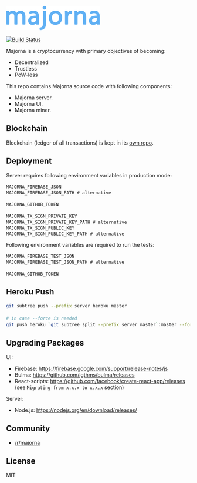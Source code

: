 <a href="https://majorna-fire.firebaseapp.com"><img src="/src/res/majorna.png" width="256"></a>

[![Build Status](https://travis-ci.org/majorna/majorna.svg?branch=master)](https://travis-ci.org/majorna/majorna)

Majorna is a cryptocurrency with primary objectives of becoming:
* Decentralized
* Trustless
* PoW-less

This repo contains Majorna source code with following components:
* Majorna server.
* Majorna UI.
* Majorna miner.

## Blockchain

Blockchain (ledger of all transactions) is kept in its [own repo](https://github.com/majorna/blockchain).

## Deployment

Server requires following environment variables in production mode:

```
MAJORNA_FIREBASE_JSON
MAJORNA_FIREBASE_JSON_PATH # alternative

MAJORNA_GITHUB_TOKEN

MAJORNA_TX_SIGN_PRIVATE_KEY
MAJORNA_TX_SIGN_PRIVATE_KEY_PATH # alternative
MAJORNA_TX_SIGN_PUBLIC_KEY
MAJORNA_TX_SIGN_PUBLIC_KEY_PATH # alternative
```

Following environment variables are required to run the tests:

```
MAJORNA_FIREBASE_TEST_JSON
MAJORNA_FIREBASE_TEST_JSON_PATH # alternative

MAJORNA_GITHUB_TOKEN
```

## Heroku Push

```bash
git subtree push --prefix server heroku master

# in case --force is needed
git push heroku `git subtree split --prefix server master`:master --force
```

## Upgrading Packages

UI:

* Firebase: https://firebase.google.com/support/release-notes/js
* Bulma: https://github.com/jgthms/bulma/releases
* React-scripts: https://github.com/facebook/create-react-app/releases (see `Migrating from x.x.x to x.x.x` section)

Server:
* Node.js: https://nodejs.org/en/download/releases/

## Community

* [/r/majorna](https://www.reddit.com/r/majorna/)

## License

MIT